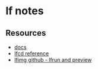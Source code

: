 # lf notes

## Resources 
* [docs](https://pkg.go.dev/github.com/gokcehan/lf)
* [lfcd reference](https://github.com/gokcehan/lf/blob/5d02b557d3ea694d8a51cc3918ab5ffda33387d9/etc/lfcd.sh#L24)
* [lfimg github - lfrun and preview](https://github.com/cirala/lfimg)
